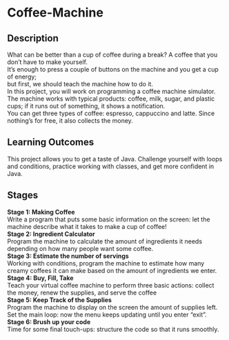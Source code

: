 # Coffee-Machine
## Description
What can be better than a cup of coffee during a break? A coffee that you don’t have to make yourself. <br>
It’s enough to press a couple of buttons on the machine and you get a cup of energy; <br>
but first, we should teach the machine how to do it. <br>
In this project, you will work on programming a coffee machine simulator. <br>
The machine works with typical products: coffee, milk, sugar, and plastic cups; if it runs out of something, it shows a notification. <br>
You can get three types of coffee: espresso, cappuccino and latte. Since nothing’s for free, it also collects the money. <br>

## Learning Outcomes
This project allows you to get a taste of Java. Challenge yourself with loops and conditions, practice working with classes, and get more confident in Java. <br>
## Stages
**Stage 1: Making Coffee**
<br> Write a program that puts some basic information on the screen: let the machine describe what it takes to make a cup of coffee! <br>
**Stage 2: Ingredient Calculator**
<br> Program the machine to calculate the amount of ingredients it needs depending on how many people want some coffee. <br>
**Stage 3: Estimate the number of servings**
<br> Working with conditions, program the machine to estimate how many creamy coffees it can make based on the amount of ingredients we enter. <br>
**Stage 4: Buy, Fill, Take**
<br> Teach your virtual coffee machine to perform three basic actions: collect the money, renew the supplies, and serve the coffee <br>
**Stage 5: Keep Track of the Supplies**
<br> Program the machine to display on the screen the amount of supplies left. Set the main loop: now the menu keeps updating until you enter “exit”. <br>
**Stage 6: Brush up your code**
<br> Time for some final touch-ups: structure the code so that it runs smoothly. <br>
